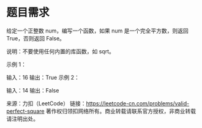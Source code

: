 # 题目需求

给定一个正整数 num，编写一个函数，如果 num 是一个完全平方数，则返回 True，否则返回 False。

说明：不要使用任何内置的库函数，如  sqrt。

示例 1：

输入：16
输出：True
示例 2：

输入：14
输出：False

来源：力扣（LeetCode）
链接：https://leetcode-cn.com/problems/valid-perfect-square
著作权归领扣网络所有。商业转载请联系官方授权，非商业转载请注明出处。